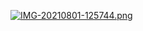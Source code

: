 [![IMG-20210801-125744.png](https://i.postimg.cc/J0wsB4BK/IMG-20210801-125744.png)](https://postimg.cc/zbjzsN7R)
